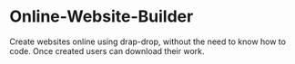 # Online-Website-Builder

Create websites online using drap-drop, without the need to know how to code. Once created users can download their work.
